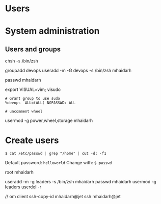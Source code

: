 Users
=====

# System administration

## Users and groups

chsh -s /bin/zsh

groupadd devops
useradd -m -G devops -s /bin/zsh mhaidarh

passwd mhaidarh

export VISUAL=vim; visudo
```
# Grant group to use sudo
%devops  ALL=(ALL) NOPASSWD: ALL

# uncomment wheel
```

usermod -g power,wheel,storage mhaidarh

# Create users

`$ cat /etc/passwd | grep "/home" | cut -d: -f1`

Default password: `helloworld`
Change with: `$ passwd`

root
mhaidarh

useradd -m -g leaders -s /bin/zsh mhaidarh
passwd mhaidarh
usermod -g leaders
userdel -r 

// om client
ssh-copy-id mhaidarh@jet
ssh mhaidarh@jet
